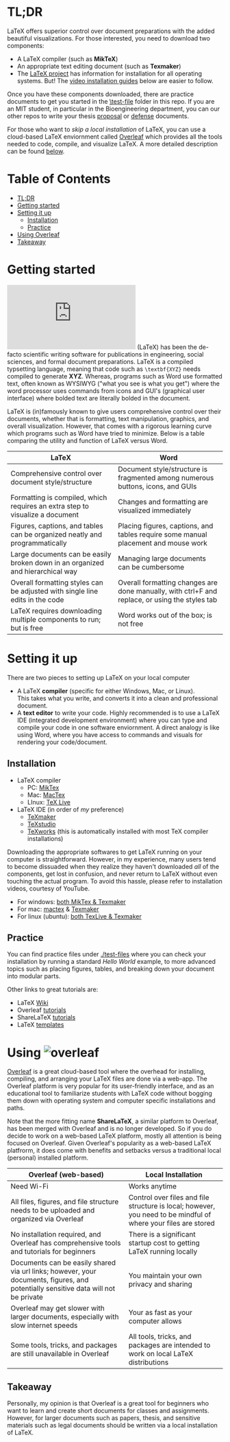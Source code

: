 # TL;DR
LaTeX offers superior control over document preparations with the added beautiful visualizations. For those interested, you need to download two components:
- A LaTeX compiler (such as **MikTeX**)
- An appropriate text editing document (such as **Texmaker**)
- The [LaTeX project](https://www.latex-project.org/get/) has information for installation for all operating systems. But! The [video installation guides](#installation) below are easier to follow.

Once you have these components downloaded, there are practice documents to get you started in the [\test-file](https://github.com/mrsunny0/LaTeX-intro/tree/master/test-files) folder in this repo. If you are an MIT student, in particular in the Bioengineering department, you can our other repos to write your thesis [proposal](https://github.com/mrsunny0/LaTeX-thesis-proposal) or [defense](https://github.com/mrsunny0/LaTeX-thesis-defense) documents.

For those who want to _skip a local installation_ of LaTeX, you can use a cloud-based LaTeX enviornment called [Overleaf](https://www.overleaf.com/) which provides all the tools needed to code, compile, and visualize LaTeX. A more detailed description can be found [below](#using-).

# Table of Contents
- [TL;DR](#tl-dr)
- [Getting started](#getting-started)
- [Setting it up](#setting-it-up)
  * [Installation](#installation)
  * [Practice](#practice)
- [Using Overleaf](#using---overleaf--https---isenefileswordpresscom-2016-09-overleafpng-w-125-)
- [Takeaway](#takeaway)


# Getting started
![equation](http://latex.codecogs.com/gif.latex?%7B%5CLaTeX%7D) (LaTeX) has been the de-facto scientific writing software for publications in engineering, social sciences, and formal document preparations. LaTeX is a compiled typsetting language, meaning that code such as `\textbf{XYZ}` needs compiled to generate **XYZ**. Whereas, programs such as Word use formatted text, often known as WYSIWYG ("what you see is what you get") where the word processor uses commands from icons and GUI's (graphical user interface) where bolded text are literally bolded in the document.

LaTeX is (in)famously known to give users comprehensive control over their documents, whether that is formatting, text manipulation, graphics, and overall visualization. However, that comes with a rigorous learning curve which programs such as Word have tried to minimize. Below is a table comparing the utility and function of LaTeX versus Word.

| LaTeX | Word |
| --- | --- |
| Comprehensive control over document style/structure | Document style/structure is fragmented among numerous buttons, icons, and GUIs |
| Formatting is compiled, which requires an extra step to visualize a document | Changes and formatting are visualized immediately |
| Figures, captions, and tables can be organized neatly and programmatically | Placing figures, captions, and tables require some manual placement and mouse work |
| Large documents can be easily broken down in an organized and hierarchical way | Managing large documents can be cumbersome |
| Overall formatting styles can be adjusted with single line edits in the code | Overall formatting changes are done manually, with ctrl+F and replace, or using the styles tab |
| LaTeX requires downloading multiple components to run; but is free | Word works out of the box; is not free |  

# Setting it up
There are two pieces to setting up LaTeX on your local computer
* A LaTeX  **compiler** (specific for either Windows, Mac, or Linux). \
  This takes what you write, and converts it into a clean and professional document.
* A **text editor** to write your code. Highly recommended is to use a LaTeX IDE (integrated development environment) where you can type and compile your code in one software enviornment. A direct analogy is like using Word, where you have access to commands and visuals for rendering your code/document.

## Installation
* LaTeX  compiler
	- PC: [MikTex](https://miktex.org/download)
	- Mac: [MacTex](http://www.tug.org/mactex/)
	- LInux: [TeX Live](https://www.tug.org/texlive/)
* LaTeX  IDE (in order of _my_ preference)
	- [TeXmaker](http://www.xm1math.net/texmaker/)
	- [TeXstudio](https://www.texstudio.org/)
	- [TeXworks](http://www.tug.org/texworks/) (this is automatically installed with most TeX compiler installations)

Downloading the appropriate softwares to get LaTeX running on your computer is straightforward. However, in my experience, many users tend to become dissuaded when they realize they haven't downloaded _all_ of the components, get lost in confusion, and never return to LaTeX without even touching the actual program. To avoid this hassle, please refer to installation videos, courtesy of YouTube.

* For windows: [both MikTex \& Texmaker](https://www.youtube.com/watch?v=yPnfHRE_W_g&t=1056s)
* For mac: [mactex](https://www.youtube.com/watch?v=XlxiytGeWds) \& [Texmaker](https://www.youtube.com/watch?v=-KgxKA-UBh4)
* For linux (ubuntu): [both TexLive \& Texmaker](https://www.youtube.com/watch?v=Q2SBoeCJB3Q)

## Practice
You can find practice files under [./test-files](https://github.com/mrsunny0/LaTeX-intro/tree/master/test-files) where you can check your installation by running a standard _Hello World_ example, to more advanced topics such as placing figures, tables, and breaking down your document into modular parts.

Other links to great tutorials are:
* LaTeX [Wiki](https://en.wikibooks.org/wiki/LaTeX)
* Overleaf [tutorials](https://www.overleaf.com/learn/latex/Tutorials)
* ShareLaTeX [tutorials](https://www.sharelatex.com/blog/latex-guides/beginners-tutorial.html)
* LaTeX [templates](https://www.latextemplates.com/)

# Using ![overleaf](https://isene.files.wordpress.com/2016/09/overleaf.png?w=125)
[Overleaf](https://www.overleaf.com) is a great cloud-based tool where the overhead for installing, compiling, and arranging your LaTeX files are done via a web-app. The Overleaf platform is very popular for its user-friendly interface, and as an educational tool to familiarize students with LaTeX code without bogging them down with operating system and computer specific installations and paths.

Note that the more fitting name **ShareLaTeX**, a similar platform to Overleaf, has been merged with Overleaf and is no longer developed. So if you do decide to work on a web-based LaTeX platform, mostly all attention is being focused on Overleaf. Given Overleaf's popularity as a web-based LaTeX platfrorm, it does come with benefits and setbacks versus a traditional local (personal) installed platform.

| Overleaf (web-based) | Local Installation |
| --- | --- |
| Need Wi-Fi | Works anytime |
| All files, figures, and file structure needs to be uploaded and organized via Overleaf | Control over files and file structure is local; however, you need to be mindful of where your files are stored |
| No installation required, and Overleaf has comprehensive tools and tutorials for beginners | There is a significant startup cost to getting LaTeX running locally |
| Documents can be easily shared via url links; however, your documents, figures, and potentially sensitive data will not be private | You maintain your own privacy and sharing |
| Overleaf may get slower with larger documents, especially with slow internet speeds | Your as fast as your computer allows |
| Some tools, tricks, and packages are still unavailable in Overleaf | All tools, tricks, and packages are intended to work on local LaTeX distributions |

## Takeaway
Personally, my opinion is that Overleaf is a great tool for beginners who want to learn and create short documents for classes and assignments. However, for larger documents such as papers, thesis, and sensitive materials such as legal documents should be written via a local installation of LaTeX.
